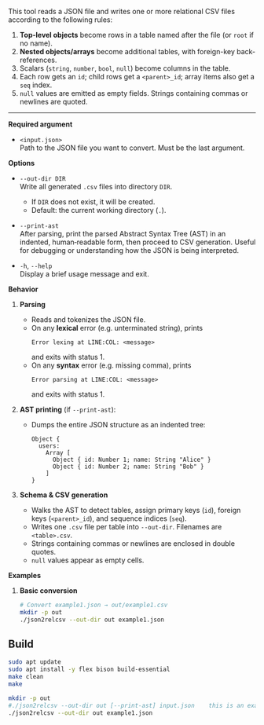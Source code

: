 
This tool reads a JSON file and writes one or more relational CSV files according to the following rules:

1. **Top-level objects** become rows in a table named after the file (or `root` if no name).
2. **Nested objects/arrays** become additional tables, with foreign-key back-references.
3. Scalars (`string`, `number`, `bool`, `null`) become columns in the table.
4. Each row gets an `id`; child rows get a `<parent>_id`; array items also get a `seq` index.
5. `null` values are emitted as empty fields. Strings containing commas or newlines are quoted.

---


**Required argument**  
- `<input.json>`  
  Path to the JSON file you want to convert. Must be the last argument.

**Options**  
- `--out-dir DIR`  
  Write all generated `.csv` files into directory `DIR`.  
  - If `DIR` does not exist, it will be created.  
  - Default: the current working directory (`.`).

- `--print-ast`  
  After parsing, print the parsed Abstract Syntax Tree (AST) in an indented, human‐readable form, then proceed to CSV generation. Useful for debugging or understanding how the JSON is being interpreted.

- `-h`, `--help`  
  Display a brief usage message and exit.

**Behavior**  
1. **Parsing**  
   - Reads and tokenizes the JSON file.  
   - On any **lexical** error (e.g. unterminated string), prints  
     ```
     Error lexing at LINE:COL: <message>
     ```  
     and exits with status 1.  
   - On any **syntax** error (e.g. missing comma), prints  
     ```
     Error parsing at LINE:COL: <message>
     ```  
     and exits with status 1.

2. **AST printing** (if `--print-ast`):  
   - Dumps the entire JSON structure as an indented tree:  
     ```
     Object {
       users:
         Array [
           Object { id: Number 1; name: String "Alice" }
           Object { id: Number 2; name: String "Bob" }
         ]
     }
     ```

3. **Schema & CSV generation**  
   - Walks the AST to detect tables, assign primary keys (`id`), foreign keys (`<parent>_id`), and sequence indices (`seq`).  
   - Writes one `.csv` file per table into `--out-dir`. Filenames are `<table>.csv`.  
   - Strings containing commas or newlines are enclosed in double quotes.  
   - `null` values appear as empty cells.  

**Examples**

1. **Basic conversion**  
   ```bash
   # Convert example1.json → out/example1.csv
   mkdir -p out
   ./json2relcsv --out-dir out example1.json


## Build

```bash
sudo apt update
sudo apt install -y flex bison build-essential
make clean
make

mkdir -p out
#./json2relcsv --out-dir out [--print-ast] input.json    this is an example of usage
./json2relcsv --out-dir out example1.json

